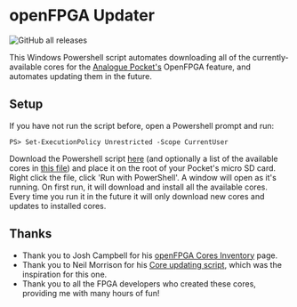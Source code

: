 # openFPGA Updater

![GitHub all releases](https://img.shields.io/github/downloads/KeenIIDX/openFPGAUpdater/total?style=social)

This Windows Powershell script automates downloading all of the currently-available cores for the [Analogue Pocket's](https://www.analogue.co/pocket) OpenFPGA feature, and automates updating them in the future.

## Setup
If you have not run the script before, open a Powershell prompt and run:

    PS> Set-ExecutionPolicy Unrestricted -Scope CurrentUser
    
Download the Powershell script [here](https://github.com/KeenIIDX/openFPGAUpdater/releases/latest/download/openFpgaUpdater.ps1) (and optionally a list of the available cores in [this file](https://github.com/KeenIIDX/openFPGAUpdater/releases/latest/download/core_repos.json)) and place it on the root of your Pocket's micro SD card.  Right click the file, click 'Run with PowerShell'.  A window will open as it's running.  On first run, it will download and install all the available cores.  Every time you run it in the future it will only download new cores and updates to installed cores.

## Thanks
* Thank you to Josh Campbell for his [openFPGA Cores Inventory](https://joshcampbell191.github.io/openfpga-cores-inventory/analogue-pocket) page.
* Thank you to Neil Morrison for his [Core updating script](https://gist.github.com/neil-morrison44/34fbb18de90cd9a32ca5bdafb2a812b8), which was the inspiration for this one.
* Thank you to all the FPGA developers who created these cores, providing me with many hours of fun!
